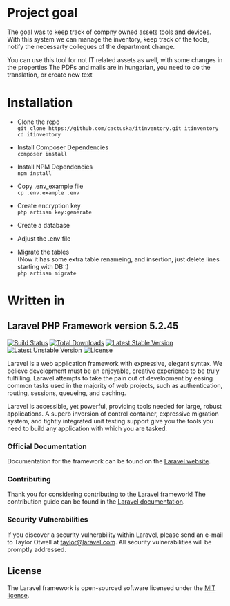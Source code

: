 # Project goal
The goal was to keep track of compny owned assets tools and devices. With this system we can manage the inventory, keep track of the tools, notify the necessarty collegues of the department change.

You can use this tool for not IT related assets as well, with some changes in the properties
The PDFs and mails are in hungarian, you need to do the translation, or create new text

# Installation

- Clone the repo  
`git clone https://github.com/cactuska/itinventory.git itinventory`  
`cd itinventory`
- Install Composer Dependencies  
`composer install`

- Install NPM Dependencies  
`npm install`

- Copy .env_example file  
`cp .env.example .env`

- Create encryption key  
`php artisan key:generate`

- Create a database

- Adjust the .env file

- Migrate the tables  
(Now it has some extra table renameing, and insertion, just delete lines starting with DB::)  
`php artisan migrate`


# Written in
## Laravel PHP Framework version 5.2.45

[![Build Status](https://travis-ci.org/laravel/framework.svg)](https://travis-ci.org/laravel/framework)
[![Total Downloads](https://poser.pugx.org/laravel/framework/d/total.svg)](https://packagist.org/packages/laravel/framework)
[![Latest Stable Version](https://poser.pugx.org/laravel/framework/v/stable.svg)](https://packagist.org/packages/laravel/framework)
[![Latest Unstable Version](https://poser.pugx.org/laravel/framework/v/unstable.svg)](https://packagist.org/packages/laravel/framework)
[![License](https://poser.pugx.org/laravel/framework/license.svg)](https://packagist.org/packages/laravel/framework)

Laravel is a web application framework with expressive, elegant syntax. We believe development must be an enjoyable, creative experience to be truly fulfilling. Laravel attempts to take the pain out of development by easing common tasks used in the majority of web projects, such as authentication, routing, sessions, queueing, and caching.

Laravel is accessible, yet powerful, providing tools needed for large, robust applications. A superb inversion of control container, expressive migration system, and tightly integrated unit testing support give you the tools you need to build any application with which you are tasked.

### Official Documentation

Documentation for the framework can be found on the [Laravel website](http://laravel.com/docs).

### Contributing

Thank you for considering contributing to the Laravel framework! The contribution guide can be found in the [Laravel documentation](http://laravel.com/docs/contributions).

### Security Vulnerabilities

If you discover a security vulnerability within Laravel, please send an e-mail to Taylor Otwell at taylor@laravel.com. All security vulnerabilities will be promptly addressed.

## License

The Laravel framework is open-sourced software licensed under the [MIT license](http://opensource.org/licenses/MIT).
